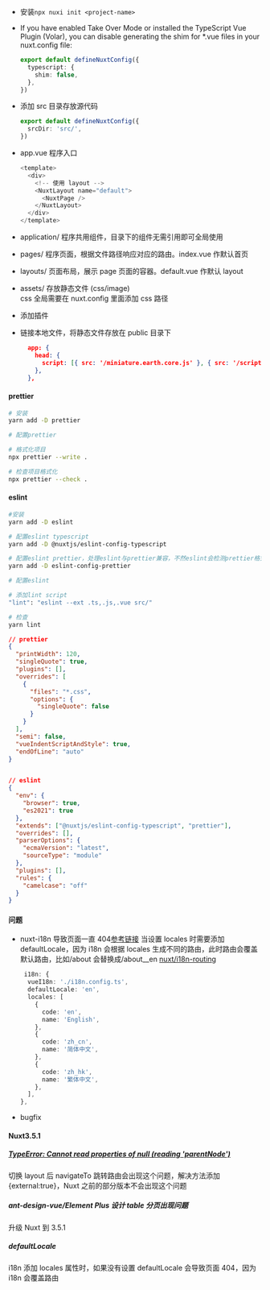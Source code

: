- 安装`npx nuxi init <project-name>`

- If you have enabled Take Over Mode or installed the TypeScript Vue Plugin (Volar), you can disable generating the shim for \*.vue files in your nuxt.config file:

  ```ts
  export default defineNuxtConfig({
    typescript: {
      shim: false,
    },
  })
  ```

- 添加 src 目录存放源代码

  ```ts
  export default defineNuxtConfig({
    srcDir: 'src/',
  })
  ```

- app.vue 程序入口

  ```js
  <template>
    <div>
      <!-- 使用 layout -->
      <NuxtLayout name="default">
        <NuxtPage />
      </NuxtLayout>
    </div>
  </template>
  ```

- application/ 程序共用组件，目录下的组件无需引用即可全局使用

- pages/ 程序页面，根据文件路径响应对应的路由。index.vue 作默认首页

- layouts/ 页面布局，展示 page 页面的容器。default.vue 作默认 layout

- assets/ 存放静态文件 (css/image)  
  css 全局需要在 nuxt.config 里面添加 css 路径

- 添加插件

- 链接本地文件，将静态文件存放在 public 目录下

  ```json
    app: {
      head: {
        script: [{ src: '/miniature.earth.core.js' }, { src: '/script.js' }],
      },
    },

  ```

#### prettier

```bash
# 安装
yarn add -D prettier

# 配置prettier

# 格式化项目
npx prettier --write .

# 检查项目格式化
npx prettier --check .
```

#### eslint

```bash
#安装
yarn add -D eslint

# 配置eslint typescript
yarn add -D @nuxtjs/eslint-config-typescript

# 配置eslint prettier，处理eslint与prettier兼容，不然eslint会检测prettier格式化后的space 缩进
yarn add -D eslint-config-prettier

# 配置eslint

# 添加lint script
"lint": "eslint --ext .ts,.js,.vue src/"

# 检查
yarn lint
```

```json
// prettier
{
  "printWidth": 120,
  "singleQuote": true,
  "plugins": [],
  "overrides": [
    {
      "files": "*.css",
      "options": {
        "singleQuote": false
      }
    }
  ],
  "semi": false,
  "vueIndentScriptAndStyle": true,
  "endOfLine": "auto"
}


// eslint
{
  "env": {
    "browser": true,
    "es2021": true
  },
  "extends": ["@nuxtjs/eslint-config-typescript", "prettier"],
  "overrides": [],
  "parserOptions": {
    "ecmaVersion": "latest",
    "sourceType": "module"
  },
  "plugins": [],
  "rules": {
    "camelcase": "off"
  }
}
```

#### 问题

- nuxt-i18n 导致页面一直 404[参考链接](https://github.com/nuxt-modules/i18n/issues/139)
  当设置 locales 时需要添加 defaultLocale，因为 i18n 会根据 locales 生成不同的路由，此时路由会覆盖默认路由，比如/about 会替换成/about\_\_en
  [nuxt/i18n-routing](https://v8.i18n.nuxtjs.org/guide/routing-strategies)

  ```ts
   i18n: {
    vueI18n: './i18n.config.ts',
    defaultLocale: 'en',
    locales: [
      {
        code: 'en',
        name: 'English',
      },
      {
        code: 'zh_cn',
        name: '简体中文',
      },
      {
        code: 'zh_hk',
        name: '繁体中文',
      },
    ],
  },

  ```

- bugfix

#### Nuxt3.5.1

##### [TypeError: Cannot read properties of null (reading 'parentNode')](https://github.com/nuxt/nuxt/issues/13309)

切换 layout 后 navigateTo 跳转路由会出现这个问题，解决方法添加 {external:true}，Nuxt 之前的部分版本不会出现这个问题

##### ant-design-vue/Element Plus 设计 table 分页出现问题

升级 Nuxt 到 3.5.1

##### defaultLocale

i18n 添加 locales 属性时，如果没有设置 defaultLocale 会导致页面 404，因为 i18n 会覆盖路由

